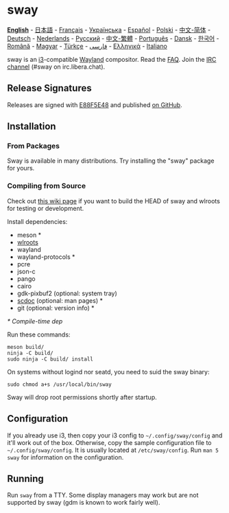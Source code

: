 # sway

**[English][en]** - [日本語][ja] - [Français][fr] - [Українська][uk] - [Español][es] - [Polski][pl] - [中文-简体][zh-CN] - [Deutsch][de] - [Nederlands][nl] - [Русский][ru] - [中文-繁體][zh-TW] - [Português][pt] - [Dansk][dk] - [한국어][ko] - [Română][ro] - [Magyar][hu] - [Türkçe][tr] - [فارسی][ir] - [Ελληνικά][gr] - [Italiano][it]

sway is an [i3]-compatible [Wayland] compositor. Read the [FAQ]. Join the
[IRC channel] \(#sway on irc.libera.chat).

## Release Signatures

Releases are signed with [E88F5E48] and published [on GitHub][GitHub releases].

## Installation

### From Packages

Sway is available in many distributions. Try installing the "sway" package for
yours.

### Compiling from Source

Check out [this wiki page][Development setup] if you want to build the HEAD of
sway and wlroots for testing or development.

Install dependencies:

* meson \*
* [wlroots]
* wayland
* wayland-protocols \*
* pcre
* json-c
* pango
* cairo
* gdk-pixbuf2 (optional: system tray)
* [scdoc] (optional: man pages) \*
* git (optional: version info) \*

_\* Compile-time dep_

Run these commands:

    meson build/
    ninja -C build/
    sudo ninja -C build/ install

On systems without logind nor seatd, you need to suid the sway binary:

    sudo chmod a+s /usr/local/bin/sway

Sway will drop root permissions shortly after startup.

## Configuration

If you already use i3, then copy your i3 config to `~/.config/sway/config` and
it'll work out of the box. Otherwise, copy the sample configuration file to
`~/.config/sway/config`. It is usually located at `/etc/sway/config`.
Run `man 5 sway` for information on the configuration.

## Running

Run `sway` from a TTY. Some display managers may work but are not supported by
sway (gdm is known to work fairly well).

[en]: https://github.com/swaywm/sway#readme
[ja]: https://github.com/swaywm/sway/blob/master/README.ja.md
[fr]: https://github.com/swaywm/sway/blob/master/README.fr.md
[uk]: https://github.com/swaywm/sway/blob/master/README.uk.md
[es]: https://github.com/swaywm/sway/blob/master/README.es.md
[pl]: https://github.com/swaywm/sway/blob/master/README.pl.md
[zh-CN]: https://github.com/swaywm/sway/blob/master/README.zh-CN.md
[de]: https://github.com/swaywm/sway/blob/master/README.de.md
[nl]: https://github.com/swaywm/sway/blob/master/README.nl.md
[ru]: https://github.com/swaywm/sway/blob/master/README.ru.md
[zh-TW]: https://github.com/swaywm/sway/blob/master/README.zh-TW.md
[pt]: https://github.com/swaywm/sway/blob/master/README.pt.md
[dk]: https://github.com/swaywm/sway/blob/master/README.dk.md
[ko]: https://github.com/swaywm/sway/blob/master/README.ko.md
[ro]: https://github.com/swaywm/sway/blob/master/README.ro.md
[hu]: https://github.com/swaywm/sway/blob/master/README.hu.md
[tr]: https://github.com/swaywm/sway/blob/master/README.tr.md
[ir]: https://github.com/swaywm/sway/blob/master/README.ir.md
[gr]: https://github.com/swaywm/sway/blob/master/README.gr.md
[it]: https://github.com/swaywm/sway/blob/master/README.it.md
[i3]: https://i3wm.org/
[Wayland]: http://wayland.freedesktop.org/
[FAQ]: https://github.com/swaywm/sway/wiki
[IRC channel]: https://web.libera.chat/gamja/?channels=#sway
[E88F5E48]: https://keys.openpgp.org/search?q=34FF9526CFEF0E97A340E2E40FDE7BE0E88F5E48
[GitHub releases]: https://github.com/swaywm/sway/releases
[Development setup]: https://github.com/swaywm/sway/wiki/Development-Setup
[wlroots]: https://gitlab.freedesktop.org/wlroots/wlroots
[scdoc]: https://git.sr.ht/~sircmpwn/scdoc

